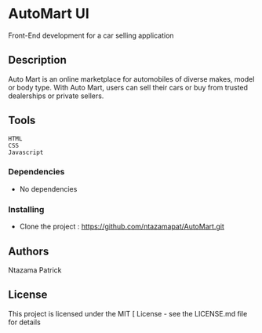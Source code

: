 
 # AutoMart UI

Front-End development for a car selling application

## Description

Auto Mart is an online marketplace for automobiles of diverse makes, model or body type. With
Auto Mart, users can sell their cars or buy from trusted dealerships or private sellers.

## Tools
    HTML
    CSS
    Javascript
    

### Dependencies

* No dependencies


### Installing

* Clone the project : https://github.com/ntazamapat/AutoMart.git


## Authors

Ntazama Patrick


## License

This project is licensed under the MIT [ License - see the LICENSE.md file for details

